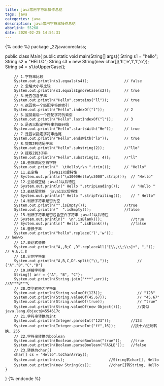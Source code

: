 ```yaml
---
title: java常用字符串操作总结
tags: java
categories: java
description: java常用字符串操作总结
abbrlink: 55268
date: 2020-02-25 14:54:31
---
```


<!--more-->

{% code %}
package _22javacoreclass;

public class Main{
    public static void main(String[] args){
        String s1 = "hello";
        String s2 = "HELLO";
        String s3 = new String(new char[]{'h','e','l','l','o'});
        String s4 = s1.toUpperCase();


        // 1.字符串比较
        System.out.println(s1.equals(s4));                // false
        // 2.忽略大小写比较
        System.out.println(s1.equalsIgnoreCase(s2));      // true
        // 3.是否包含子串
        System.out.println("Hello".contains("ll"));       // true
        // 4.返回第一个匹配字符的索引
        System.out.println("Hello".indexOf("l"));         // 2
        // 5.返回最后一个匹配字符的索引
        System.out.println("Hello".lastIndexOf("l"));     // 3
        // 6.是否以指定字符串前缀开始
        System.out.println("Hello".startsWith("He"));     // true
        // 7.是否以指定字符串结尾
        System.out.println("Hello".endsWith("lo"));       // true
        // 8.提取2到结尾子串
        System.out.println("Hello".substring(2));         //"llo"
        // 9.提取2到3子串
        System.out.println("Hello".substring(2, 4));      //"ll"
        // 10.去除收尾空白字符
        System.out.println("  \tHello\r\n ".trim());      // "Hello"
        // 11.去空格     java11以后特性
        // System.out.println("\u3000Hello\u3000".strip());  // "Hello"
        // 12.去前缀空格 java11以后特性
        // System.out.println(" Hello ".stripLeading());     // "Hello "
        // 13.去结尾空格  java11以后特性
        // System.out.println(" Hello ".stripTrailing());    // " Hello"
        // 14.判断字符串是否为空
        System.out.println("".isEmpty());                 //true
        System.out.println("  ".isEmpty());               //false
        // 15.判断字符串是否包含空白字符串 java11以后特性
        // System.out.println("  \n".isBlank());             //true
        // System.out.println(" Hello ".isBlank());          //false
        // 16.替换子串
        System.out.println("hello".replace('l','w'));                     // hewwo
        // 17.表达式替换
        System.out.println("A,,B;C ,D".replaceAll("[\\,\\;\\s]+", ",")); // A,B,C,D
        // 18.分割字符串
        System.out.println("A,B,C,D".split("\\,"));             // {"A","B","C","D"}
        // 19.拼接字符串
        String[] arr = {"A", "B", "C"};
        System.out.println(String.join("***",arr));             //A***B***C
        // 20.类型转换为字符串
        System.out.println(String.valueOf(123));                // "123"
        System.out.println(String.valueOf(45.67));              // "45.67"
        System.out.println(String.valueOf(true));               // "true"
        System.out.println(String.valueOf(new Object()));       //类似java.lang.Object@4554617c
        // 21.字符串转换为int
        System.out.println(Integer.parseInt("123"));         //123
        System.out.println(Integer.parseInt("ff",16));       //按十六进制转换, 255
        // 22.字符串转换为boolean
        System.out.println(Boolean.parseBoolean("true"));    //true
        System.out.println(Boolean.parseBoolean("FASLE"));   //false
        // 23.转换为char[]
        char[] cs = "Hello".toCharArray();
        System.out.println(cs);                    //String转char[], Hello
        System.out.println(new String(cs));        //char[]转String, Hello
    }
}
{% endcode %}